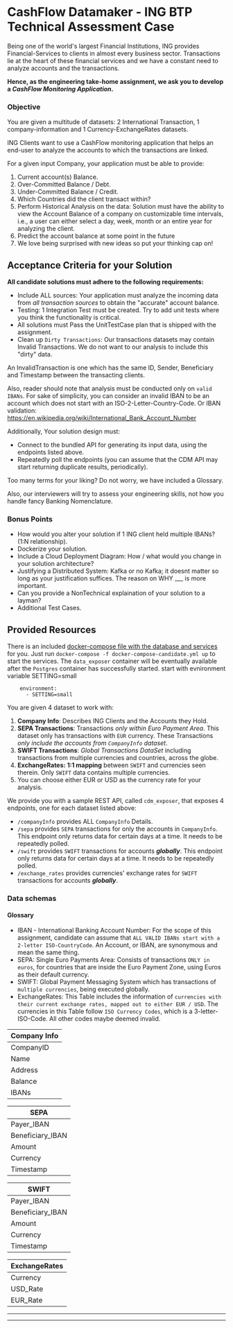 # CashFlow Datamaker - ING BTP Technical Assessment Case
Being one of the world's largest Financial Institutions, ING provides Financial-Services to clients in almost every business sector. Transactions lie at the heart of these
financial services and we have a constant need to analyze accounts and the transactions.

**Hence, as the engineering take-home assignment, we ask you to develop a
_CashFlow Monitoring Application_.**

### Objective
You are given a multitude of datasets: 2 International Transaction, 1 company-information and 1 Currency-ExchangeRates datasets.

ING Clients want to use a CashFlow monitoring application that helps an end-user
to analyze the accounts to which the transactions are linked.

For a given input Company, your application must be able to provide:

1. Current account(s) Balance.
2. Over-Committed Balance / Debt.
3. Under-Committed Balance / Credit.
4. Which Countries did the client transact within?
5. Perform Historical Analysis on the data: Solution must have the ability to view the Account Balance of a company on customizable
time intervals, i.e., a user can either select a day, week, month or an entire year for analyzing the client.
6. Predict the account balance at some point in the future
7. We love being surprised with new ideas so put your thinking cap on!

## Acceptance Criteria for your Solution

**All candidate solutions must adhere to the following requirements:**

- Include ALL sources: Your application must analyze the incoming data from _all transaction sources_ to obtain the "accurate" account balance.
- Testing: 1 Integration Test must be created. Try to add unit tests where you think the functionality is critical.
- All solutions must Pass the UnitTestCase plan that is shipped with the assignment.
- Clean up `Dirty Transactions`: Our transactions datasets may contain Invalid Transactions. We do not want to our analysis to include this "dirty" data.

An InvalidTransaction is one which has the same ID, Sender, Beneficiary and Timestamp between the transacting clients.

Also, reader should note that analysis must be conducted only on `valid IBANs`. For sake of simplicity, you can consider an invalid IBAN to be an account which does not start with an ISO-2-Letter-Country-Code.
Or IBAN validation: https://en.wikipedia.org/wiki/International_Bank_Account_Number


Additionally, Your solution design must:
- Connect to the bundled API for generating its input data, using the endpoints listed above.
- Repeatedly poll the endpoints (you can assume that the CDM API may start returning duplicate results, periodically).

Too many terms for your liking? Do not worry, we have included a Glossary.

Also, our interviewers will try to assess your engineering skills, not how you handle fancy Banking Nomenclature.


### Bonus Points
- How would you alter your solution if 1 ING client held multiple IBANs? (1:N relationship).
- Dockerize your solution.
- Include a Cloud Deployment Diagram: How / what would you change in your solution architecture?
- Justifying a Distributed System: Kafka or no Kafka; it doesnt matter so long as your justification suffices. The reason on WHY ___  is more important.
- Can you provide a NonTechnical explaination of your solution to a layman?
- Additional Test Cases.


## Provided Resources

There is an included [docker-compose file with the database and services](./docker-compose-candidate.yml) for you. Just run `docker-compose -f docker-compose-candidate.yml up`
to start the services. The `data_exposer` container will be eventually available after the `Postgres` container has successfully started.
start with evnironment variable SETTING=small
```
    environment:
      - SETTING=small
```

You are given 4 dataset to work with:

1. **Company Info**: Describes ING Clients and the Accounts they Hold.
2. **SEPA Transactions**: Transactions _only within Euro Payment Area_. This dataset only has transactions with `EUR` currency.
These Transactions _only include the accounts from `CompanyInfo` dataset_.
3. **SWIFT Transactions**: _Global Transactions DataSet_ including transactions from multiple currencies and countries, across the globe.
4. **ExchangeRates:** **1:1 mapping** between `SWIFT` and currencies seen therein. Only `SWIFT` data contains multiple currencies.
5. You can choose either EUR or USD as the currency rate for your analysis.

We provide you with a sample REST API, called `cdm_exposer`, that exposes 4 endpoints, one for each dataset listed above:
- `/companyInfo` provides ALL `CompanyInfo` Details.
- `/sepa` provides `SEPA` transactions for only the accounts in `CompanyInfo`. This endpoint only returns data for certain days at a time. It needs to be repeatedly polled.
- `/swift` provides `SWIFT` transactions for accounts _**globally**_. This endpoint only returns data for certain days at a time. It needs to be repeatedly polled.
- `/exchange_rates` provides currencies' exchange rates for `SWIFT` transactions for accounts _**globally**_.


### Data schemas

#### Glossary

- IBAN - International Banking Account Number: For the scope of this assignment, candidate can assume that `ALL VALID IBANs start with a 2-letter ISO-CountryCode`.
An Account, or IBAN, are synonymous and mean the same thing.
- SEPA: Single Euro Payments Area: Consists of transactions `ONLY in euros`, for countries that are inside the Euro Payment Zone, using Euros as their default currency.
- SWIFT: Global Payment Messaging System which has transactions of `multiple currencies`, being executed globally.
- ExchangeRates: This Table includes the information of `currencies with their current exchange rates, mapped out to either EUR / USD`.
The currencies in this Table follow `ISO Currency Codes`, which is a 3-letter-ISO-Code. All other codes maybe deemed invalid.

| **Company Info** |
|------------------|
| CompanyID        |
| Name             |
| Address          |
| Balance          |
| IBANs            |


| **SEPA**         |
|------------------|
| Payer_IBAN       |
| Beneficiary_IBAN |
| Amount           |
| Currency         |
| Timestamp        |

| **SWIFT**        |
|------------------|
| Payer_IBAN       |
| Beneficiary_IBAN |
| Amount           |
| Currency         |
| Timestamp        |


| **ExchangeRates** |
|-------------------|
| Currency          |
| USD_Rate          |
| EUR_Rate          |
---
---
